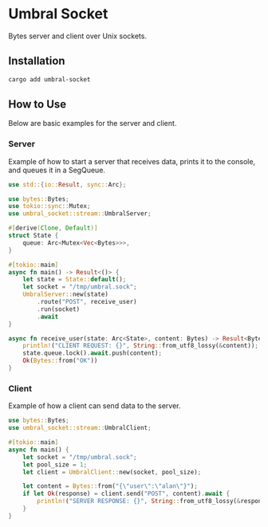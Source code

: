 # Umbral Socket

Bytes server and client over Unix sockets.

## Installation
```bash
cargo add umbral-socket
```

## How to Use

Below are basic examples for the server and client.

### Server
Example of how to start a server that receives data, prints it to the console, and queues it in a SegQueue.

```rust
use std::{io::Result, sync::Arc};

use bytes::Bytes;
use tokio::sync::Mutex;
use umbral_socket::stream::UmbralServer;

#[derive(Clone, Default)]
struct State {
    queue: Arc<Mutex<Vec<Bytes>>>,
}

#[tokio::main]
async fn main() -> Result<()> {
    let state = State::default();
    let socket = "/tmp/umbral.sock";
    UmbralServer::new(state)
        .route("POST", receive_user)
        .run(socket)
        .await
}

async fn receive_user(state: Arc<State>, content: Bytes) -> Result<Bytes> {
    println!("CLIENT REQUEST: {}", String::from_utf8_lossy(&content));
    state.queue.lock().await.push(content);
    Ok(Bytes::from("OK"))
}
```

### Client
Example of how a client can send data to the server.

```rust
use bytes::Bytes;
use umbral_socket::stream::UmbralClient;

#[tokio::main]
async fn main() {
    let socket = "/tmp/umbral.sock";
    let pool_size = 1;
    let client = UmbralClient::new(socket, pool_size);

    let content = Bytes::from("{\"user\":\"alan\"}");
    if let Ok(response) = client.send("POST", content).await {
        println!("SERVER RESPONSE: {}", String::from_utf8_lossy(&response))
    }
}
```
